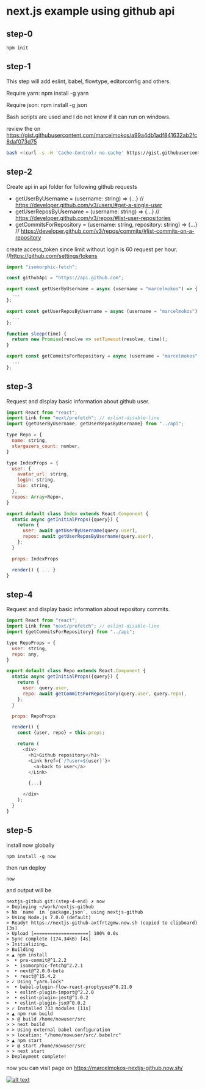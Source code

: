 # next.js example using github api

## step-0

```
npm init
```

## step-1

This step will add eslint, babel, flowtype, editorconfig and others.

Require yarn: npm install -g yarn 

Require json: npm install -g json

Bash scripts are used and I do not know if it can run on windows.

review the on https://gist.githubusercontent.com/marcelmokos/a99a4db1adf841632ab2fc8daf073d75 
```bash
bash <(curl -s -H 'Cache-Control: no-cache' https://gist.githubusercontent.com/marcelmokos/a99a4db1adf841632ab2fc8daf073d75/raw/install.sh)
```

## step-2

Create api in api folder for following github requests 
- getUserByUsername = (username: string) => {...} // https://developer.github.com/v3/users/#get-a-single-user
- getUserReposByUsername = (username: string) => {...} // https://developer.github.com/v3/repos/#list-user-repositories
- getCommitsForRepository = (username: string, repository: string) => {...} // https://developer.github.com/v3/repos/commits/#list-commits-on-a-repository

create access_token since limit without login is 60 request per hour. //https://github.com/settings/tokens
```javascript
import "isomorphic-fetch";

const githubApi = "https://api.github.com";

export const getUserByUsername = async (username = "marcelmokos") => {
  ...
};

export const getUserReposByUsername = async (username = "marcelmokos") => {
  ...
};

function sleep(time) {
  return new Promise(resolve => setTimeout(resolve, time));
}

export const getCommitsForRepository = async (username = "marcelmokos", repository = "nextjs-github") => {
  ...
};
```

## step-3

Request and display basic information about github user.


```javascript
import React from "react";
import Link from "next/prefetch"; // eslint-disable-line
import {getUserByUsername, getUserReposByUsername} from "../api";

type Repo = {
  name: string,
  stargazers_count: number,
}

type IndexProps = {
  user: {
    avatar_url: string,
    login: string,
    bio: string,
  },
  repos: Array<Repo>,
}

export default class Index extends React.Component {
  static async getInitialProps({query}) {
    return {
      user: await getUserByUsername(query.user),
      repos: await getUserReposByUsername(query.user),
    };
  }

  props: IndexProps

  render() { ... }
}
```

## step-4

Request and display basic information about repository commits.


```javascript
import React from "react";
import Link from "next/prefetch"; // eslint-disable-line
import {getCommitsForRepository} from "../api";

type RepoProps = {
  user: string,
  repo: any,
}

export default class Repo extends React.Component {
  static async getInitialProps({query}) {
    return {
      user: query.user,
      repo: await getCommitsForRepository(query.user, query.repo),
    };
  }

  props: RepoProps

  render() {
    const {user, repo} = this.props;

    return (
      <div>
        <h1>Github repository</h1>
        <Link href={`/?user=${user}`}>
          <a>back to user</a>
        </Link>

        {...}

      </div>
    );
  }
}
```

## step-5

install now globally

```
npm install -g now
```

then run deploy

```
now
```

and output will be

```
nextjs-github git:(step-4-end) ✗ now                     
> Deploying ~/work/nextjs-github
> No `name` in `package.json`, using nextjs-github
> Using Node.js 7.0.0 (default)
> Ready! https://nextjs-github-axtfrtzgmw.now.sh (copied to clipboard) [3s]
> Upload [====================] 100% 0.0s
> Sync complete (174.34kB) [4s] 
> Initializing…
> Building
> ▲ npm install
>  ‣ pre-commit@^1.2.2
>  ‣ isomorphic-fetch@^2.2.1
>  ‣ next@^2.0.0-beta
>  ‣ react@^15.4.2
> ✓ Using "yarn.lock"
>  ‣ babel-plugin-flow-react-proptypes@^0.21.0
>  ‣ eslint-plugin-import@^2.2.0
>  ‣ eslint-plugin-jest@^1.0.2
>  ‣ eslint-plugin-jsx@^0.0.2
> ✓ Installed 733 modules [11s]
> ▲ npm run build
> > @ build /home/nowuser/src
> > next build
> > Using external babel configuration
> > location: "/home/nowuser/src/.babelrc"
> ▲ npm start
> > @ start /home/nowuser/src
> > next start
> Deployment complete!

```

now you can visit page on https://marcelmokos-nextjs-github.now.sh/

[![alt text][2]][1]

  [1]: https://marcelmokos-nextjs-github.now.sh/
  [2]: http://image.prntscr.com/image/51d2c361a938485eb3c7e728f8806f11.png (https://marcelmokos-nextjs-github.now.sh/)
